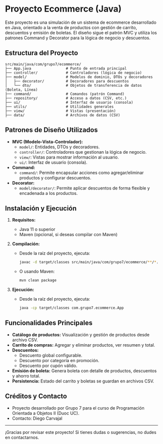 # Proyecto Ecommerce (Java)

Este proyecto es una simulación de un sistema de ecommerce desarrollado en Java, orientado a la venta de productos con gestión de carrito, descuentos y emisión de boletas. El diseño sigue el patrón MVC y utiliza los patrones Command y Decorator para la lógica de negocio y descuentos.

## Estructura del Proyecto

```
src/main/java/com/grupo7/ecommerce/
├── App.java                # Punto de entrada principal
├── controller/             # Controladores (lógica de negocio)
├── model/                  # Modelos de dominio, DTOs y decoradores
│   ├── decorator/          # Decoradores para descuentos
│   └── dto/                # Objetos de transferencia de datos (Boleta, Línea)
├── command/                # Comandos (patrón Command)
├── repository/             # Acceso a datos (CSV, etc.)
├── ui/                     # Interfaz de usuario (consola)
├── utils/                  # Utilidades generales
├── view/                   # Vistas (presentación)
├── data/                   # Archivos de datos (CSV)
```

## Patrones de Diseño Utilizados

- **MVC (Modelo-Vista-Controlador):**
  - `model/`: Entidades, DTOs y decoradores.
  - `controller/`: Controladores que gestionan la lógica de negocio.
  - `view/`: Vistas para mostrar información al usuario.
  - `ui/`: Interfaz de usuario (consola).
- **Command:**
  - `command/`: Permite encapsular acciones como agregar/eliminar productos y configurar descuentos.
- **Decorator:**
  - `model/decorator/`: Permite aplicar descuentos de forma flexible y encadenada a los productos.

## Instalación y Ejecución

1. **Requisitos:**
   - Java 11 o superior
   - Maven (opcional, si deseas compilar con Maven)

2. **Compilación:**
   - Desde la raíz del proyecto, ejecuta:
     ```bash
     javac -d target/classes src/main/java/com/grupo7/ecommerce/**/*.java
     ```
   - O usando Maven:
     ```bash
     mvn clean package
     ```

3. **Ejecución:**
   - Desde la raíz del proyecto, ejecuta:
     ```bash
     java -cp target/classes com.grupo7.ecommerce.App
     ```

## Funcionalidades Principales

- **Catálogo de productos:** Visualización y gestión de productos desde archivo CSV.
- **Carrito de compras:** Agregar y eliminar productos, ver resumen y total.
- **Descuentos:**
  - Descuento global configurable.
  - Descuento por categoría en promoción.
  - Descuento por cupón válido.
- **Emisión de boleta:** Genera boleta con detalle de productos, descuentos y ahorro total.
- **Persistencia:** Estado del carrito y boletas se guardan en archivos CSV.

## Créditos y Contacto

- Proyecto desarrollado por Grupo 7 para el curso de Programación Orientada a Objetos II (Duoc UC).
- Contacto: Diego Carvajal

---

¡Gracias por revisar este proyecto! Si tienes dudas o sugerencias, no dudes en contactarnos.
